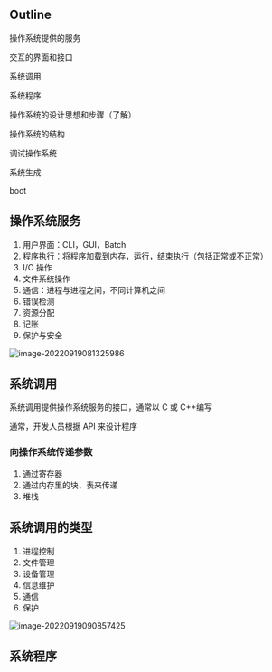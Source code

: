 ## Outline

操作系统提供的服务

交互的界面和接口

系统调用

系统程序

操作系统的设计思想和步骤（了解）

操作系统的结构

调试操作系统

系统生成

boot



## 操作系统服务

1. 用户界面：CLI，GUI，Batch
2. 程序执行：将程序加载到内存，运行，结束执行（包括正常或不正常）
3. I/O 操作
4. 文件系统操作
5. 通信：进程与进程之间，不同计算机之间
6. 错误检测
7. 资源分配
8. 记账
9. 保护与安全

![image-20220919081325986](https://wangleidetuchuang.oss-cn-beijing.aliyuncs.com/img/image-20220919081325986.png)

## 系统调用

系统调用提供操作系统服务的接口，通常以 C 或 C++编写

通常，开发人员根据 API 来设计程序

### 向操作系统传递参数

1. 通过寄存器
2. 通过内存里的块、表来传递
3. 堆栈

## 系统调用的类型

1. 进程控制
2. 文件管理
3. 设备管理
4. 信息维护
5. 通信
6. 保护

![image-20220919090857425](https://wangleidetuchuang.oss-cn-beijing.aliyuncs.com/img/image-20220919090857425.png)

## 系统程序

